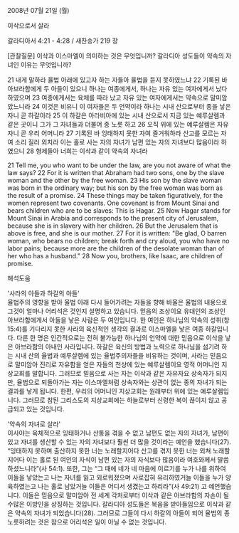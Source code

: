 2008년 07월 21일 (월)

이삭으로서 살라



갈라디아서 4:21 - 4:28 / 새찬송가 219 장


[관찰질문]
이삭과 이스마엘이 의미하는 것은 무엇입니까? 
갈라디아 성도들이 약속의 자녀인 이유는 무엇입니까?

21 내게 말하라 율법 아래에 있고자 하는 자들아 율법을 듣지 못하였느냐 
22 기록된 바 아브라함에게 두 아들이 있으니 하나는 여종에게서, 하나는 자유 있는 여자에게서 났다 하였으며 
23 여종에게서는 육체를 따라 났고 자유 있는 여자에게서는 약속으로 말미암았느니라 
24 이것은 비유니 이 여자들은 두 언약이라 하나는 시내 산으로부터 종을 낳은 자니 곧 하갈이라 
25 이 하갈은 아라비아에 있는 시내 산으로서 지금 있는 예루살렘과 같은 곳이니 그가 그 자녀들과 더불어 종 노릇 하고 
26 오직 위에 있는 예루살렘은 자유자니 곧 우리 어머니라 
27 기록된 바 잉태하지 못한 자여 즐거워하라 산고를 모르는 자여 소리 질러 외치라 이는 홀로 사는 자의 자녀가 남편 있는 자의 자녀보다 많음이라 하였으니 
28 형제들아 너희는 이삭과 같이 약속의 자녀라

21 Tell me, you who want to be under the law, are you not aware of what the law says? 
22 For it is written that Abraham had two sons, one by the slave woman and the other by the free woman. 
23 His son by the slave woman was born in the ordinary way; but his son by the free woman was born as the result of a promise. 
24 These things may be taken figuratively, for the women represent two covenants. One covenant is from Mount Sinai and bears children who are to be slaves: This is Hagar. 
25 Now Hagar stands for Mount Sinai in Arabia and corresponds to the present city of Jerusalem, because she is in slavery with her children. 
26 But the Jerusalem that is above is free, and she is our mother. 
27 For it is written: "Be glad, O barren woman, who bears no children; break forth and cry aloud, you who have no labor pains; because more are the children of the desolate woman than of her who has a husband." 
28 Now you, brothers, like Isaac, are children of promise.

해석도움





'사라의 아들과 하갈의 아들'  
율법주의 영향을 받아 율법 아래 다시 들어가려는 자들을 향해 바울은 율법의 내용으로 그것이 얼마나 어리석은 것인지 설명하고 있습니다. 믿음의 조상이요 유대인의 조상인 아브라함에게서 아들을 낳은 사람은 두 여인입니다. 한 여인은 하나님의 약속의 성취(창 15:4)를 기다리지 못한 사라의 육신적인 생각의 결과로 이스마엘을 낳은 여종 하갈입니다. 다른 한 명은 인간적으로는 전혀 불가능한 하나님의 언약에 대한 믿음으로 이삭을 낳은 아브라함의 아내인 사라입니다. 하갈은 육신의 방법과 노력으로 하나님을 섬기려 하는 시내 산의 율법과 예루살렘에 있는 율법주의자들을 비유하는 것이며, 사라는 믿음으로 말미암아 진리로 자유함을 얻은 자들의 천상에 있는 예루살렘이요 영적 어머니인 지상교회를 말합니다. 그러므로 믿음으로 사는 자는 이삭과 같은 자유자요 상속자가 되지만, 율법으로 되돌아가는 자는 이스마엘처럼 상속자와는 상관이 없는 종의 자녀가 되는 결과를 낳게 됩니다. 한편, 우리의 어머니인 지상교회는 원래부터 위에 있는 예루살렘입니다. 그러므로 참된 그리스도의 지상교회에는 하늘로부터 신령한 복이 끊이지 않고 공급되고 있는 것입니다.    

'약속의 자녀로 살라'  
이사야는 육체적으로 잉태하거나 산통을 겪을 수 없고 남편도 없는 자의 자녀가, 남편이 있고 자녀를 생산할 수 있는 자의 자녀보다 훨씬 더 많을 것이라는 예언을 했습니다(27). “잉태하지 못하며 출산하지 못한 너는 노래할지어다 산고를 겪지 못한 너는 외쳐 노래할지어다 이는 홀로 된 여인의 자식이 남편 있는 자의 자식보다 많음이라 여호와께서 말씀하셨느니라”(사 54:1). 또한, 그는 “그 때에 네가 네 마음에 이르기를 누가 나를 위하여 이들을 낳았는고 나는 자녀를 잃고 외로워졌으며 사로잡혀 유리하였거늘 이들을 누가 양육하였는고 나는 홀로 남았거늘 이들은 어디서 생겼는고 하리라”(사 49:21) 고 예언했습니다. 이들은 믿음으로 말미암아 전 세계 각처로부터 이삭과 같은 아브라함의 자손이 될 수많은 이방인을 상징하는 것입니다. 갈라디아 성도들은 복음을 받아들임으로 이삭과 같은 약속의 자녀가 되었습니다(28). 그러므로 그들이 다시 하갈의 아들이 되어 율법의 종 노릇하려는 것은 참으로 어리석은 일이 아닐 수 없는 것입니다.